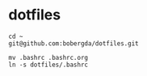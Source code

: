 # dotfiles

```
cd ~
git@github.com:bobergda/dotfiles.git

mv .bashrc .bashrc.org
ln -s dotfiles/.bashrc
```
